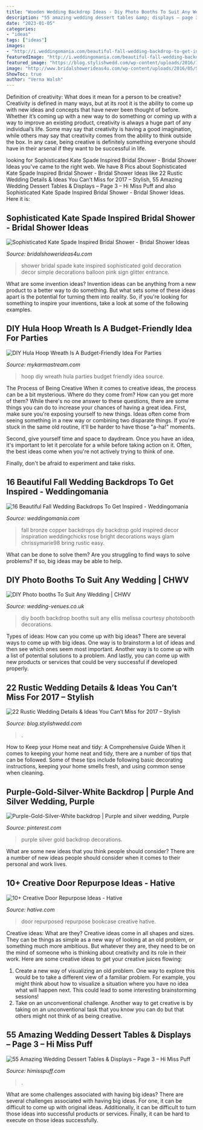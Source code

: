 ```yaml
---
title: "Wooden Wedding Backdrop Ideas - Diy Photo Booths To Suit Any Wedding"
description: "55 amazing wedding dessert tables &amp; displays – page 3 – hi miss puff"
date: "2023-01-05"
categories:
- "ideas"
tags: ["ideas"]
images:
- "http://i.weddingomania.com/beautiful-fall-wedding-backdrop-to-get-inspired-14-500x751.jpg"
featuredImage: "http://i.weddingomania.com/beautiful-fall-wedding-backdrop-to-get-inspired-14-500x751.jpg"
featured_image: "https://blog.stylishwedd.com/wp-content/uploads/2016/12/rustic-wedding-tablescapes-details-ideas.jpg"
image: "http://www.bridalshowerideas4u.com/wp-content/uploads/2016/05/Sophisticated-Kate-Spade-Inspired-Bridal-Shower-Glitter-Balloon-600x900.jpg"
ShowToc: true
author: "Verna Walsh"
---
```



Definition of creativity: What does it mean for a person to be creative?
Creativity is defined in many ways, but at its root it is the ability to come up with new ideas and concepts that have never been thought of before. Whether it’s coming up with a new way to do something or coming up with a way to improve an existing product, creativity is always a huge part of any individual’s life. Some may say that creativity is having a good imagination, while others may say that creativity comes from the ability to think outside the box. In any case, being creative is definitely something everyone should have in their arsenal if they want to be successful in life.

	

		
looking for Sophisticated Kate Spade Inspired Bridal Shower - Bridal Shower Ideas you've came to the right web. We have 8 Pics about Sophisticated Kate Spade Inspired Bridal Shower - Bridal Shower Ideas like 22 Rustic Wedding Details &amp; Ideas You Can’t Miss for 2017 – Stylish, 55 Amazing Wedding Dessert Tables &amp; Displays – Page 3 – Hi Miss Puff and also Sophisticated Kate Spade Inspired Bridal Shower - Bridal Shower Ideas. Here it is:
		
    
## Sophisticated Kate Spade Inspired Bridal Shower - Bridal Shower Ideas

<img loading=lazy src="http://www.bridalshowerideas4u.com/wp-content/uploads/2016/05/Sophisticated-Kate-Spade-Inspired-Bridal-Shower-Glitter-Balloon-600x900.jpg" onerror="this.onerror=null;this.src='https://tse2.mm.bing.net/th?id=OIP.ZFA70pDuxEYHytlbn4s1qQHaLH&amp;pid=15.1';" alt="Sophisticated Kate Spade Inspired Bridal Shower - Bridal Shower Ideas">

_Source: bridalshowerideas4u.com_

>shower bridal spade kate inspired sophisticated gold decoration decor simple decorations balloon pink sign glitter entrance. 

	

What are some invention ideas?
Invention ideas can be anything from a new product to a better way to do something. But what sets some of these ideas apart is the potential for turning them into reality. So, if you're looking for something to inspire your inventions, take a look at some of the following examples.

    
## DIY Hula Hoop Wreath Is A Budget-Friendly Idea For Parties

<img loading=lazy src="https://mykarmastream.com/wp-content/uploads/2018/01/diy-hoola-hoop-wreath-.jpg" onerror="this.onerror=null;this.src='https://tse1.mm.bing.net/th?id=OIP.ccXLLWj7Nu_vjocJ8iaGvwHaLH&amp;pid=15.1';" alt="DIY Hula Hoop Wreath Is A Budget-Friendly Idea For Parties">

_Source: mykarmastream.com_

>hoop diy wreath hula parties budget friendly idea source. 

	

The Process of Being Creative
When it comes to creative ideas, the process can be a bit mysterious. Where do they come from? How can you get more of them? While there's no one answer to these questions, there are some things you can do to increase your chances of having a great idea.
First, make sure you're exposing yourself to new things. Ideas often come from seeing something in a new way or combining two disparate things. If you're stuck in the same old routine, it'll be harder to have those "a-ha!" moments.

 Second, give yourself time and space to daydream. Once you have an idea, it's important to let it percolate for a while before taking action on it. Often, the best ideas come when you're not actively trying to think of one.

Finally, don't be afraid to experiment and take risks.

    
## 16 Beautiful Fall Wedding Backdrops To Get Inspired - Weddingomania

<img loading=lazy src="http://i.weddingomania.com/beautiful-fall-wedding-backdrop-to-get-inspired-14-500x751.jpg" onerror="this.onerror=null;this.src='https://tse2.mm.bing.net/th?id=OIP.ySBtO6NNuEkxClVrGPJ0PAHaLH&amp;pid=15.1';" alt="16 Beautiful Fall Wedding Backdrops To Get Inspired - Weddingomania">

_Source: weddingomania.com_

>fall bronze copper backdrops diy backdrop gold inspired decor inspiration weddingchicks rose bright decorations ways glam chrissymarie98 bring rustic easy. 

	

What can be done to solve them?
Are you struggling to find ways to solve problems? If so, big ideas may be able to help.

    
## DIY Photo Booths To Suit Any Wedding | CHWV

<img loading=lazy src="https://www.wedding-venues.co.uk/sites/default/files/4.ribbons-melissaellis-DIY-photobooth-backdrop-weddings.jpg" onerror="this.onerror=null;this.src='https://tse4.mm.bing.net/th?id=OIP.1gQOXivS4_4aVytgjbQRZgHaLH&amp;pid=15.1';" alt="DIY Photo booths To Suit Any Wedding | CHWV">

_Source: wedding-venues.co.uk_

>diy booth backdrop booths suit any ellis melissa courtesy photobooth decorations. 

	

Types of ideas: How can you come up with big ideas?
There are several ways to come up with big ideas. One way is to brainstorm a lot of ideas and then see which ones seem most important. Another way is to come up with a list of potential solutions to a problem. And lastly, you can come up with new products or services that could be very successful if developed properly.

    
## 22 Rustic Wedding Details &amp; Ideas You Can’t Miss For 2017 – Stylish

<img loading=lazy src="https://blog.stylishwedd.com/wp-content/uploads/2016/12/rustic-wedding-tablescapes-details-ideas.jpg" onerror="this.onerror=null;this.src='https://tse3.mm.bing.net/th?id=OIP.dotER8305zZwL9bv6dtGIwHaLH&amp;pid=15.1';" alt="22 Rustic Wedding Details &amp; Ideas You Can’t Miss for 2017 – Stylish">

_Source: blog.stylishwedd.com_

>. 

	

How to Keep your Home neat and tidy: A Comprehensive Guide
When it comes to keeping your home neat and tidy, there are a number of tips that can be followed. Some of these tips include following basic decorating instructions, keeping your home smells fresh, and using common sense when cleaning.

    
## Purple-Gold-Silver-White Backdrop | Purple And Silver Wedding, Purple

<img loading=lazy src="https://i.pinimg.com/736x/03/4a/68/034a68b1bb58c08fbbff686cbfe3555d.jpg" onerror="this.onerror=null;this.src='https://tse3.mm.bing.net/th?id=OIP.GlMXbUz5ZWatbxkauLsLVAHaJ3&amp;pid=15.1';" alt="Purple-Gold-Silver-White backdrop | Purple and silver wedding, Purple">

_Source: pinterest.com_

>purple silver gold backdrop decorations. 

	

What are some new ideas that you think people should consider?
There are a number of new ideas people should consider when it comes to their personal and work lives.

    
## 10+ Creative Door Repurpose Ideas - Hative

<img loading=lazy src="https://hative.com/wp-content/uploads/2014/09/door-repurpose-ideas/1-repurposed-bookcase.jpg" onerror="this.onerror=null;this.src='https://tse4.mm.bing.net/th?id=OIP.R8P_-v9kvnpED9XB35TYbAHaLH&amp;pid=15.1';" alt="10+ Creative Door Repurpose Ideas - Hative">

_Source: hative.com_

>door repurposed repurpose bookcase creative hative. 

	

Creative ideas: What are they?
Creative ideas come in all shapes and sizes. They can be things as simple as a new way of looking at an old problem, or something much more ambitious. But whatever they are, they need to be on the mind of someone who is thinking about creativity and its role in their work. Here are some creative ideas to get your creative juices flowing: 
1) Create a new way of visualizing an old problem. One way to explore this would be to take a different view of a familiar problem. For example, you might think about how to visualize a situation where you have no idea what will happen next. This could lead to some interesting brainstorming sessions! 
2) Take on an unconventional challenge. Another way to get creative is by taking on an unconventional task that you know you can do but that others might not think of as being creative.

    
## 55 Amazing Wedding Dessert Tables &amp; Displays – Page 3 – Hi Miss Puff

<img loading=lazy src="https://www.himisspuff.com/wp-content/uploads/2016/07/cookie-bar-wedding-dessert-table.jpg" onerror="this.onerror=null;this.src='https://tse3.mm.bing.net/th?id=OIP.NMnvA3pZ1naKRkWylT57HgHaLH&amp;pid=15.1';" alt="55 Amazing Wedding Dessert Tables &amp; Displays – Page 3 – Hi Miss Puff">

_Source: himisspuff.com_

>. 

	

What are some challenges associated with having big ideas?
There are several challenges associated with having big ideas. For one, it can be difficult to come up with original ideas. Additionally, it can be difficult to turn those ideas into successful products or services. Finally, it can be hard to execute on those ideas successfully.

